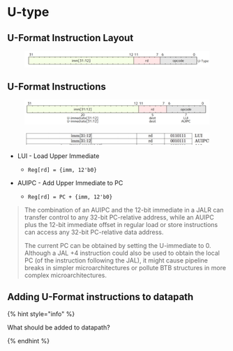 # U-type

## U-Format Instruction Layout

<figure><img src="../../.gitbook/assets/u-type.png" alt=""><figcaption></figcaption></figure>

## U-Format Instructions

<figure><img src="../../.gitbook/assets/lui-and-auipc.png" alt=""><figcaption></figcaption></figure>

<figure><img src="../../.gitbook/assets/u-type-instructions.png" alt=""><figcaption></figcaption></figure>

* LUI - Load Upper Immediate
  * `Reg[rd] = {imm, 12'b0}`

* AUIPC - Add Upper Immediate to PC
  * `Reg[rd] = PC + {imm, 12'b0}`

>
> The combination of an AUIPC and the 12-bit immediate in a JALR can transfer control
> to any 32-bit PC-relative address, while an AUIPC plus the 12-bit immediate offset
> in regular load or store instructions can access any 32-bit PC-relative data address.
> 
> The current PC can be obtained by setting the U-immediate to 0. Although a JAL +4
> instruction could also be used to obtain the local PC (of the instruction following the JAL),
> it might cause pipeline breaks in simpler microarchitectures or pollute BTB structures in
> more complex microarchitectures.
>

## Adding U-Format instructions to datapath

{% hint style="info" %}

What should be added to datapath?

{% endhint %}
